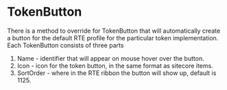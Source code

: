 # TokenButton

There is a method to override for TokenButton that will automatically create a button for the default RTE profile for the particular token implementation.
Each TokenButton consists of three parts
1.  Name - identifier that will appear on mouse hover over the button.
2.  Icon - icon for the token button, in the same format as sitecore items.
3.  SortOrder - where in the RTE ribbon the button will show up, default is 1125.
